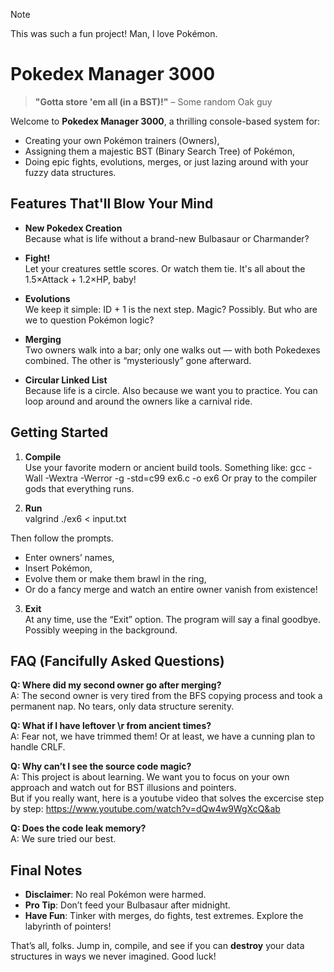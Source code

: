 > [!NOTE]  
> This was such a fun project! Man, I love Pokémon.


# Pokedex Manager 3000

> **"Gotta store 'em all (in a BST)!"** – Some random Oak guy

Welcome to **Pokedex Manager 3000**, a thrilling console-based system for:

- Creating your own Pokémon trainers (Owners),
- Assigning them a majestic BST (Binary Search Tree) of Pokémon,
- Doing epic fights, evolutions, merges, or just lazing around with your fuzzy data structures.

## Features That'll Blow Your Mind

- **New Pokedex Creation**  
  Because what is life without a brand-new Bulbasaur or Charmander?

- **Fight!**  
  Let your creatures settle scores. Or watch them tie. It's all about the 1.5×Attack + 1.2×HP, baby!

- **Evolutions**  
  We keep it simple: ID + 1 is the next step. Magic? Possibly. But who are we to question Pokémon logic?

- **Merging**  
  Two owners walk into a bar; only one walks out –– with both Pokedexes combined. The other is “mysteriously” gone afterward.

- **Circular Linked List**  
  Because life is a circle. Also because we want you to practice. You can loop around and around the owners like a carnival ride.

## Getting Started

1. **Compile**  
   Use your favorite modern or ancient build tools. Something like:
   gcc -Wall -Wextra -Werror -g -std=c99 ex6.c -o ex6
   Or pray to the compiler gods that everything runs.

2. **Run**  
valgrind ./ex6 < input.txt

Then follow the prompts. 
- Enter owners’ names,
- Insert Pokémon,
- Evolve them or make them brawl in the ring,
- Or do a fancy merge and watch an entire owner vanish from existence!

3. **Exit**  
At any time, use the “Exit” option. The program will say a final goodbye. Possibly weeping in the background.

## FAQ (Fancifully Asked Questions)

**Q: Where did my second owner go after merging?**  
A: The second owner is very tired from the BFS copying process and took a permanent nap. No tears, only data structure serenity.

**Q: What if I have leftover \r from ancient times?**  
A: Fear not, we have trimmed them! Or at least, we have a cunning plan to handle CRLF. 

**Q: Why can’t I see the source code magic?**  
A: This project is about learning. We want you to focus on your own approach and watch out for BST illusions and pointers.  
   But if you really want, here is a youtube video that solves the excercise step by step: https://www.youtube.com/watch?v=dQw4w9WgXcQ&ab

**Q: Does the code leak memory?**  
A: We sure tried our best.

## Final Notes
- **Disclaimer**: No real Pokémon were harmed.  
- **Pro Tip**: Don’t feed your Bulbasaur after midnight. 
- **Have Fun**: Tinker with merges, do fights, test extremes. Explore the labyrinth of pointers!

That’s all, folks. Jump in, compile, and see if you can **destroy** your data structures in ways we never imagined. Good luck!

